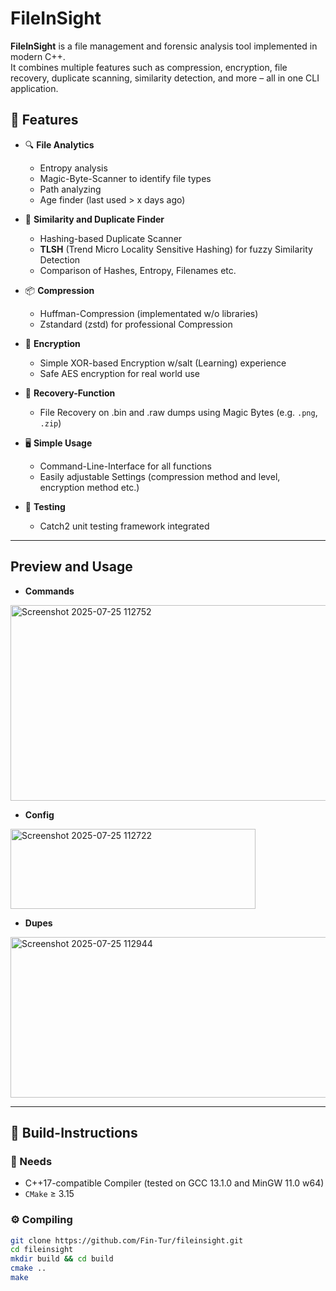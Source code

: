 
# FileInSight

**FileInSight** is a file management and forensic analysis tool implemented in modern C++.  
It combines multiple features such as compression, encryption, file recovery, duplicate scanning, similarity detection, and more – all in one CLI application.

## 🔧 Features

- 🔍 **File Analytics**
  - Entropy analysis
  - Magic-Byte-Scanner to identify file types
  - Path analyzing
  - Age finder (last used > x days ago)

- 🧠 **Similarity and Duplicate Finder**
  - Hashing-based Duplicate Scanner
  - **TLSH** (Trend Micro Locality Sensitive Hashing) for fuzzy Similarity Detection
  - Comparison of Hashes, Entropy, Filenames etc.

- 📦 **Compression**
  - Huffman-Compression (implementated w/o libraries)
  - Zstandard (zstd) for professional Compression

- 🔐 **Encryption**
  - Simple XOR-based Encryption w/salt (Learning) experience
  - Safe AES encryption for real world use

- 🧰 **Recovery-Function**
  - File Recovery on .bin and .raw dumps using Magic Bytes (e.g. `.png`, `.zip`)

- 🖥 **Simple Usage**
  - Command-Line-Interface for all functions
  - Easily adjustable Settings (compression method and level, encryption method etc.)

- 🧪 **Testing**
  - Catch2 unit testing framework integrated

---

## Preview and Usage

- **Commands**

 <img width="929" height="313" alt="Screenshot 2025-07-25 112752" src="https://github.com/user-attachments/assets/f20a7370-42d9-4914-a8b6-13eafba8ba9f" />


- **Config**

 <img width="392" height="128" alt="Screenshot 2025-07-25 112722" src="https://github.com/user-attachments/assets/13b4c7ea-3256-4fb2-a6b6-a54acb4d16e9" />


- **Dupes**

 <img width="781" height="257" alt="Screenshot 2025-07-25 112944" src="https://github.com/user-attachments/assets/ccf3765c-9099-49e8-b34f-9f1b716f2ce2" />


---

## 🚀 Build-Instructions

### 🔨 Needs

- C++17-compatible Compiler (tested on GCC 13.1.0 and MinGW 11.0 w64)
- `CMake` ≥ 3.15

### ⚙️ Compiling

```bash
git clone https://github.com/Fin-Tur/fileinsight.git
cd fileinsight
mkdir build && cd build
cmake ..
make
